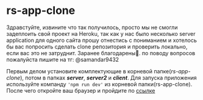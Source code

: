 # rs-app-clone

Здравстуйте, извините что так получилось, просто мы не смогли задеплоить свой проект на Heroku, так как у нас было несколько server application для одного сайта прошу отнестись с пониманием и хотелось бы вас попросить сделать clone репозитория и проверить локально, если вас это не затруднит. Заранее благодарены🙏. по поводу вопросов пожалуйста пишите на тг: @samandar9432

Первым делом устaновите комплектующие в корневой папке(*rs-app-clone*), потом в папках ***server***, ***server2*** и ***client***. Для запуска приложения используйте компанду 
```'npm run dev'```
из корневой папки(rs-app-clone). После чего откройте ваш браузер и пройдите по [ссылке]( http://localhost:3000)
